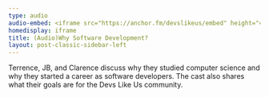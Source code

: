 ```yaml
---
type: audio
audio-embed: <iframe src="https://anchor.fm/devslikeus/embed" height="450" width="100%" frameborder="0" scrolling="no"></iframe>
homedisplay: iframe
title: (Audio)Why Software Development?
layout: post-classic-sidebar-left
---
```

Terrence, JB, and Clarence discuss why they studied computer science and why they started a career as software developers. The cast also shares what their goals are for the Devs Like Us community. 


